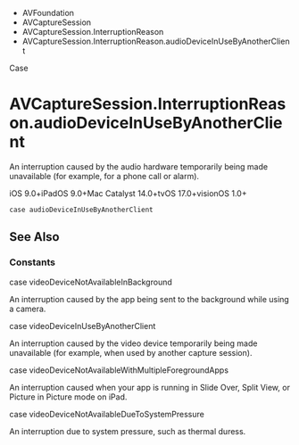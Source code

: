 

- AVFoundation
- AVCaptureSession
- AVCaptureSession.InterruptionReason
-  AVCaptureSession.InterruptionReason.audioDeviceInUseByAnotherClient 

Case

# AVCaptureSession.InterruptionReason.audioDeviceInUseByAnotherClient

An interruption caused by the audio hardware temporarily being made unavailable (for example, for a phone call or alarm).

iOS 9.0+iPadOS 9.0+Mac Catalyst 14.0+tvOS 17.0+visionOS 1.0+

``` source
case audioDeviceInUseByAnotherClient
```

## See Also

### Constants

case videoDeviceNotAvailableInBackground

An interruption caused by the app being sent to the background while using a camera.

case videoDeviceInUseByAnotherClient

An interruption caused by the video device temporarily being made unavailable (for example, when used by another capture session).

case videoDeviceNotAvailableWithMultipleForegroundApps

An interruption caused when your app is running in Slide Over, Split View, or Picture in Picture mode on iPad.

case videoDeviceNotAvailableDueToSystemPressure

An interruption due to system pressure, such as thermal duress.

